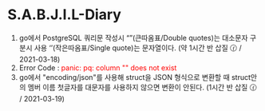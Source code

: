# S.A.B.J.I.L-Diary

1. go에서 PostgreSQL 쿼리문 작성시 “”(큰따옴표/Double quotes)는 대소문자 구분시 사용  ‘’(작은따옴표/Single quote)는 문자열이다. (약 1시간 반 삽질 🕜 / 2021-03-18)
  1. Error Code : <span style="color:red"> panic: pq: column "" does not exist </span>
2. go에서 "encoding/json"를 사용해 struct을 JSON 형식으로 변환할 때 struct안의 멤버 이름 첫글자를 대문자를 사용하지 않으면 변환이 안된다. (1시간 반 삽질 🕜 / 2021-03-19)
